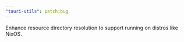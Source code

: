 ```yaml
---
"tauri-utils": patch:bug
---
```


Enhance resource directory resolution to support running on distros like NixOS.
